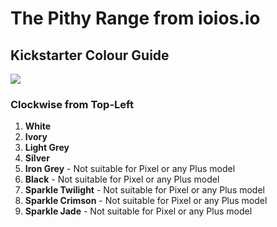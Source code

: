 # The Pithy Range from ioios.io

## Kickstarter Colour Guide
<img src="https://raw.githubusercontent.com//ioios-io/assembly/main/assets/Colours.jpeg">

### Clockwise from Top-Left

1. **White**
2. **Ivory**
3. **Light Grey**
4. **Silver**
5. **Iron Grey** - Not suitable for Pixel or any Plus model
6. **Black** - Not suitable for Pixel or any Plus model
7. **Sparkle Twilight** - Not suitable for Pixel or any Plus model
8. **Sparkle Crimson** - Not suitable for Pixel or any Plus model
9. **Sparkle Jade** - Not suitable for Pixel or any Plus model
